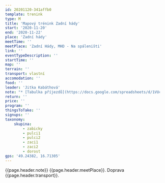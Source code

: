 ```yaml
---
id: 20201120-341affb0
template: trenink
type: M
title: 'Mapový trénink Zadní hády'
start: '2020-11-20'
end: '2020-11-22'
place: 'Zadní hády'
meetTime: ''
meetPlace: 'Zadní Hády, MHD - Na spáleništi'
link: ''
eventTypeDescription: ''
startTime: ''
map: ''
terrain: ''
transport: vlastní
accomodation: ''
food: ''
leader: 'Jitka Kabáthová'
note: "* [Tabulka příjezdů](https://docs.google.com/spreadsheets/d/1VUcqLC1hWu38q0n7QTAcFc4BIrffq3IqpPMk3e-53io/edit?usp=sharing) \r\n<!--* [mapy](budou) -->\r\n* mapy dodáme\r\n* na kontrolách budou fábory z mlíka včetně čísel kontrol"
return: ''
price: ''
program: ''
thingsToTake: ''
signups: ''
taxonomy:
    skupina:
        - zabicky
        - pulci1
        - pulci2
        - zaci1
        - zaci2
        - dorost
gps: '49.24382, 16.71305'
---
```


{{page.header.note}}
 {{page.header.meetPlace}}. Doprava {{page.header.transport}}.
